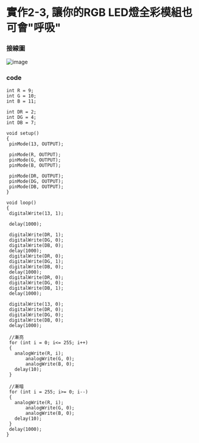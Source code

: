 # 實作2-3, 讓你的RGB LED燈全彩模組也可會"呼吸"
### 接線圖
![image](https://user-images.githubusercontent.com/17948436/132970849-e3c9223e-71db-417b-ab19-5700076ac600.png)

### code
 ```
int R = 9;
int G = 10;
int B = 11;

int DR = 2;
int DG = 4;
int DB = 7;

void setup()
{
  pinMode(13, OUTPUT);
  
  pinMode(R, OUTPUT);
  pinMode(G, OUTPUT);
  pinMode(B, OUTPUT);  
  
  pinMode(DR, OUTPUT);
  pinMode(DG, OUTPUT);
  pinMode(DB, OUTPUT);   
}

void loop()
{
  digitalWrite(13, 1); 
  
  delay(1000); 
  
  digitalWrite(DR, 1);
  digitalWrite(DG, 0);
  digitalWrite(DB, 0);
  delay(1000);
  digitalWrite(DR, 0);
  digitalWrite(DG, 1);
  digitalWrite(DB, 0);  
  delay(1000);
  digitalWrite(DR, 0);
  digitalWrite(DG, 0);
  digitalWrite(DB, 1);  
  delay(1000);

  digitalWrite(13, 0); 
  digitalWrite(DR, 0); 
  digitalWrite(DG, 0); 
  digitalWrite(DB, 0); 
  delay(1000);
  
  //漸亮
  for (int i = 0; i<= 255; i++)
  {
  	analogWrite(R, i);
		analogWrite(G, 0);
		analogWrite(B, 0);
    delay(10);
  } 

  //漸暗
  for (int i = 255; i>= 0; i--)
  {
  	analogWrite(R, i);
		analogWrite(G, 0);
		analogWrite(B, 0);
    delay(10); 
  }  
  delay(1000);
}
 ```
